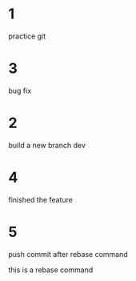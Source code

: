 # 1
practice git

# 3
bug fix

# 2
build a new branch dev

# 4
finished the feature

# 5
push commit after rebase command

this is a rebase command
